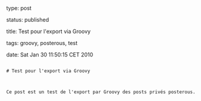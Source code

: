 type: post
status: published
title: Test pour l'export via Groovy
tags: groovy, posterous, test
date: Sat Jan 30 11:50:15 CET 2010
~~~~~~
# Test pour l'export via Groovy

Ce post est un test de l'export par Groovy des posts privés posterous.